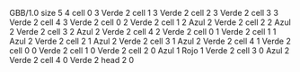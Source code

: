 <gs-board without-header> GBB/1.0
size 5 4
cell 0 3 Verde 2 
cell 1 3 Verde 2 
cell 2 3 Verde 2 
cell 3 3 Verde 2 
cell 4 3 Verde 2 
cell 0 2 Verde 2 
cell 1 2 Azul 2 Verde 2 
cell 2 2 Azul 2 Verde 2 
cell 3 2 Azul 2 Verde 2 
cell 4 2 Verde 2 
cell 0 1 Verde 2 
cell 1 1 Azul 2 Verde 2 
cell 2 1 Azul 2 Verde 2 
cell 3 1 Azul 2 Verde 2 
cell 4 1 Verde 2 
cell 0 0 Verde 2 
cell 1 0 Verde 2 
cell 2 0 Azul 1 Rojo 1 Verde 2 
cell 3 0 Azul 2 Verde 2 
cell 4 0 Verde 2 
head 2 0 </gs-board>